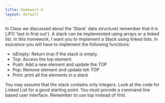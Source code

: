 ```yaml
---
title: Homework 4
layout: default
---
```


In Class we discussed about the 'Stack' data structure( remember that it is LIFO 'last in first out'). A stack can be implemented using arrays or a linked list. In this homework, I want you to implement a Stack using linked lists.
In esscence you will have to implement the following functions:

* isEmpty: Return true if the stack is empty. 
* Top:  Access the top element.
* Push: Add a new element and update the TOP
* Pop: Remove element and update teh TOP
* Print: print all the elements in a stack

You may assume that the stack contains only integers. Look at the code for Linked List for a good starting point.
You must provide a command line based user interface. Remember to use top instead of first.


